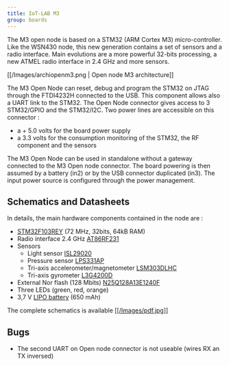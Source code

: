 ```yaml
---
title: IoT-LAB M3
group: boards
---
```


<!-- * TOC
{:toc} -->

The M3 open node is based on a STM32 (ARM Cortex M3) micro-controller. Like the WSN430 node, this new generation contains a set of sensors and a radio interface. Main evolutions are a more powerful 32-bits processing, a new ATMEL radio interface in 2.4 GHz and more sensors.

[[/Images/archiopenm3.png | Open node M3 architecture]]

The M3 Open Node can reset, debug and program the STM32 on JTAG through the FTDI4232H connected to the USB. This component allows also a UART link to the STM32. The Open Node connector gives access to 3 STM32/GPIO and the STM32/I2C. Two power lines are accessible on this connector :
  * a + 5.0 volts for the board power supply
  * a 3.3 volts for the consumption monitoring of the STM32, the RF component and the sensors

The M3 Open Node can be used in standalone without a gateway connected to the M3 Open node connector. The board powering is then assumed by a battery (in2) or by the USB connector duplicated (in3). The input power source is configured through the power management.

## Schematics and Datasheets

In details, the main hardware components  contained in the node are :
  * [STM32F103REY](http://www.st.com/web/catalog/mmc/FM141/SC1169/SS1031/LN1565/PF164485) (72 MHz, 32bits, 64kB RAM)
  * Radio interface 2.4 GHz [AT86RF231](http://www.atmel.com/images/doc8111.pdf)
  * Sensors
    * Light sensor [ISL29020](http://www.intersil.com/en/products/optoelectronics/ambient-light-sensors/light-to-digital-sensors/ISL29020.html)
    * Pressure sensor [LPS331AP](http://www.st.com/web/catalog/sense_power/FM89/SC1316/PF251601)
    * Tri-axis accelerometer/magnetometer [LSM303DLHC](http://www.st.com/web/catalog/sense_power/FM89/SC1449/PF251940)
    * Tri-axis gyrometer [L3G4200D](http://www.st.com/web/catalog/sense_power/FM89/SC1288/PF250373)
  * External Nor flash (128 Mbits) [N25Q128A13E1240F](http://www.datasheet4u.com/download.php?id=683085)
  * Three LEDs (green, red, orange)
  * 3,7 V [LIPO battery](http://www.gmbattery.com/Datasheet/LIPO/LIPO-063040.pdf) (650 mAh)

The complete schematics is available  [ [[/Images/pdf.jpg]] ](http://github.com/iot-lab/iot-lab/wiki/Docs/openm3-schematics.pdf)

## Bugs

  * The second UART on Open node connector is not useable (wires RX an TX inversed)
